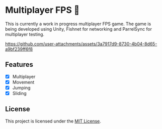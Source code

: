 # Multiplayer FPS 🔫

This is currently a work in progress multiplayer FPS game. The game is being developed using Unity, Fishnet for networking and ParrelSync for multiplayer testing.

https://github.com/user-attachments/assets/3a7917d9-8730-4b04-8d65-a9bf239ff6f8

## Features

- [x] Multiplayer
- [x] Movement
- [x] Jumping
- [x] Sliding

## License

This project is licensed under the [MIT License](LICENSE).
